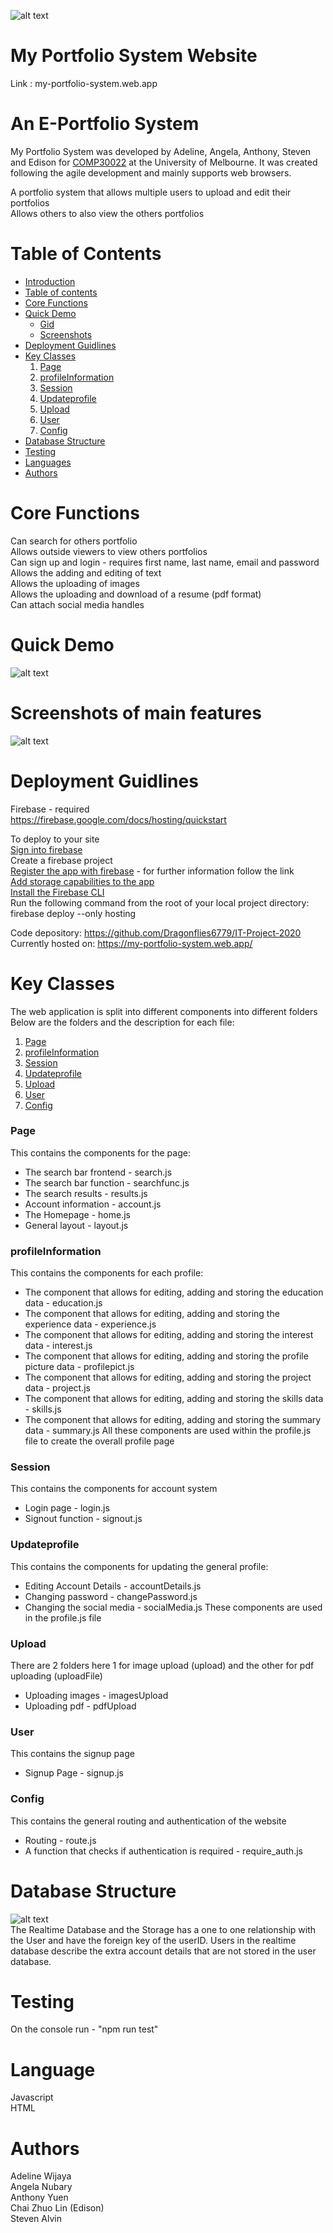 ![alt text](https://github.com/Dragonflies6779/IT-Project-2020/blob/master/logo.png)

# My Portfolio System Website
Link : my-portfolio-system.web.app

# An E-Portfolio System
My Portfolio System was developed by Adeline, Angela, Anthony, Steven and Edison for [COMP30022](https://handbook.unimelb.edu.au/2019/subjects/comp30022) at the University of Melbourne. It was created following the agile development and mainly supports web browsers.

A portfolio system that allows multiple users to upload and edit their portfolios <br />
Allows others to also view the others portfolios

# Table of Contents

<!--ts-->
   * [Introduction](#My-Portfolio-System-Website)
   * [Table of contents](#table-of-contents)
   * [Core Functions](#Core-Functions)
   * [Quick Demo](#Quick-Demo)
      * [Gid](#Quick-Demo)
      * [Screenshots](#screenshots-of-main-features)
   * [Deployment Guidlines](#Deployment-Guidlines)
   * [Key Classes](#Key-classes)
      1. [Page](#page)
      2. [profileInformation](#profileInformation)
      3. [Session](#Session)
      4. [Updateprofile](#updateProfile)
      5. [Upload](#Upload)
      6. [User](#User)
      7. [Config](#Config)
   * [Database Structure](#database-structure)
   * [Testing](#tesing)
   * [Languages](#Language)
   * [Authors](#Authors)
<!--te-->

# Core Functions
Can search for others portfolio <br />
Allows outside viewers to view others portfolios <br />
Can sign up and login - requires first name, last name, email and password <br />
Allows the adding and editing of text <br />
Allows the uploading of images <br />
Allows the uploading and download of a resume (pdf format) <br />
Can attach social media handles

# Quick Demo

![alt text](/readme_images/demo_gif.gif)

# Screenshots of main features

![alt text](/readme_images/eportfolio-page.jpg)

# Deployment Guidlines
Firebase - required <br />
https://firebase.google.com/docs/hosting/quickstart <br />

To deploy to your site <br />
[Sign into firebase](https://console.firebase.google.com/) <br />
Create a firebase project <br />
[Register the app with firebase](https://firebase.google.com/docs/web/setup) - for further information follow the link <br />
[Add storage capabilities to the app](https://firebase.google.com/docs/storage/android/start) <br />
[Install the Firebase CLI](https://firebase.google.com/docs/cli#install_the_firebase_cli) <br />
Run the following command from the root of your local project directory: <br />
firebase deploy --only hosting <br />

Code depository: https://github.com/Dragonflies6779/IT-Project-2020 <br />
Currently hosted on: https://my-portfolio-system.web.app/ <br />

# Key Classes

The web application is split into different components into different folders
Below are the folders and the description for each file:

<!--ts-->
  1. [Page](#page)
  2. [profileInformation](#profileInformation)
  3. [Session](#Session)
  4. [Updateprofile](#updateProfile)
  5. [Upload](#Upload)
  6. [User](#User)
  7. [Config](#Config)
<!--te-->

### Page
This contains the components for the page:
* The search bar frontend - search.js
* The search bar function - searchfunc.js
* The search results - results.js
* Account information - account.js
* The Homepage - home.js
* General layout - layout.js

### profileInformation
This contains the components for each profile:
* The component that allows for editing, adding and storing the education data - education.js
* The component that allows for editing, adding and storing the experience data - experience.js
* The component that allows for editing, adding and storing the interest data - interest.js 
* The component that allows for editing, adding and storing the profile picture data - profilepict.js
* The component that allows for editing, adding and storing the project data - project.js
* The component that allows for editing, adding and storing the skills data - skills.js
* The component that allows for editing, adding and storing the summary data - summary.js
All these components are used within the profile.js file to create the overall profile page

### Session
This contains the components for account system
* Login page - login.js
* Signout function - signout.js

### Updateprofile
This contains the components for updating the general profile:
* Editing Account Details - accountDetails.js
* Changing password - changePassword.js
* Changing the social media - socialMedia.js
These components are used in the profile.js file

### Upload
There are 2 folders here 1 for image upload (upload) and the other for pdf uploading (uploadFile)
* Uploading images - imagesUpload
* Uploading pdf - pdfUpload

### User
This contains the signup page
* Signup Page - signup.js

### Config
This contains the general routing and authentication of the website
* Routing - route.js
* A function that checks if authentication is required - require_auth.js

# Database Structure
![alt text](/readme_images/database_structure.png) <br />
The Realtime Database and the Storage has a one to one relationship with the User and have the foreign key of the userID. Users in the realtime database describe the extra account details that are not stored in the user database.

# Testing
On the console run - "npm run test"

# Language
Javascript <br />
HTML

# Authors
Adeline Wijaya <br />
Angela Nubary <br />
Anthony Yuen <br />
Chai Zhuo Lin (Edison) <br />
Steven Alvin
